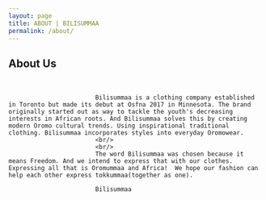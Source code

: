 ```yaml
---
layout: page
title: ABOUT | BILISUMMAA
permalink: /about/
---
```


<!-- This is the base Jekyll theme. You can find out more info about customizing your Jekyll theme, as well as basic Jekyll usage documentation at [jekyllrb.com](https://jekyllrb.com/)

You can find the source code for Minima at GitHub:
[jekyll][jekyll-organization] /
[minima](https://github.com/jekyll/minima)

You can find the source code for Jekyll at GitHub:
[jekyll][jekyll-organization] /
[jekyll](https://github.com/jekyll/jekyll)


[jekyll-organization]: https://github.com/jekyll -->

<section id="aboutUs">
			<div class="container">
				<div class="row">
					<div class="col-12 about-wrap">
						<h1>About Us</h1>
						<br>
						<p>

							Bilisummaa is a clothing company established in Toronto but made its debut at Osfna 2017 in Minnesota. The brand originally started out as way to tackle the youth's decreasing interests in African roots. And Bilisummaa solves this by creating modern Oromo cultural trends. Using inspirational traditional clothing. Bilisummaa incorporates styles into everyday Oromowear. 
							<br/>
							<br/>
							The word Bilisummaa was chosen because it means Freedom. And we intend to express that with our clothes. Expressing all that is Oromummaa and Africa!  We hope our fashion can help each other express tokkummaa(together as one).
							
							Bilisummaa   

							  
</p>                     
						<!-- <p>A great About Us page helps builds trust between you and your customers. The more content you provide about you and your business, the more confident people will be when purchasing from your store.

						Your About Us page might include:

						Who you are
						Why you sell the items you sell
						Where you are located
						How long you have been in business
						How long you have been running your online shop
						Who are the people on your team
						Contact information
						Social links (Twitter, Facebook)
						To edit the content on this page, go to the Pages section of your Shopify admin.</p> -->



</div>

</div>
</div>				


</section>




						